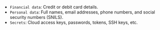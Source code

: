 * `Financial data`: Credit or debit card details.
* `Personal data`: Full names, email addresses, phone numbers, and social security numbers (SNILS).
* `Secrets`: Cloud access keys, passwords, tokens, SSH keys, etc.